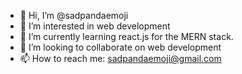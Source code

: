 - 👋 Hi, I’m @sadpandaemoji
- 👀 I’m interested in web development
- 🌱 I’m currently learning react.js for the MERN stack.
- 💞️ I’m looking to collaborate on web development
- 📫 How to reach me: sadpandaemoji@gmail.com

<!---
sadpandaemoji/sadpandaemoji is a ✨ special ✨ repository because its `README.md` (this file) appears on your GitHub profile.
You can click the Preview link to take a look at your changes.
--->
